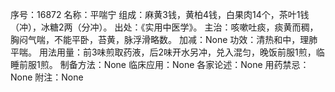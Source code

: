序号：16872
名称：平喘宁
组成：麻黄3钱，黄柏4钱，白果肉14个，茶叶1钱（冲），冰糖2两（分冲）。
出处：《实用中医学》。
主治：咳嗽吐痰，痰黄而稠，胸闷气喘，不能平卧，苔黄，脉浮滑略数。
加减：None
功效：清热和中，理肺平喘。
用法用量：前3味煎取药液，后2味开水另冲，兑入混匀，晚饭前服1煎，临睡前服1煎。
制备方法：None
临床应用：None
各家论述：None
用药禁忌：None
附注：None
